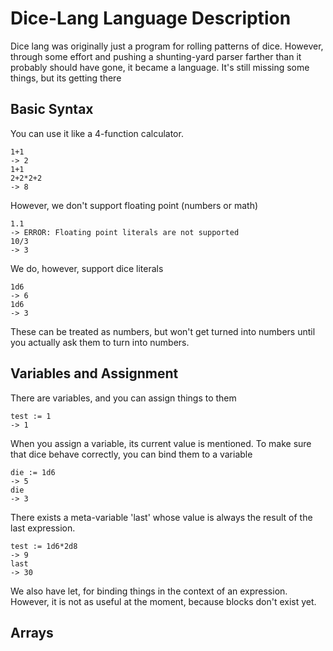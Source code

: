 # Dice-Lang Language Description
Dice lang was originally just a program for rolling
patterns of dice. However, through some effort
and pushing a shunting-yard parser farther than
it probably should have gone, it became a language.
It's still missing some things, but its getting there

## Basic Syntax
You can use it like a 4-function calculator.
```
1+1
-> 2
1+1
2+2*2+2
-> 8
```
However, we don't support floating point (numbers or math)
```
1.1
-> ERROR: Floating point literals are not supported
10/3
-> 3
```
We do, however, support dice literals
```
1d6
-> 6
1d6
-> 3
```
These can be treated as numbers, but won't get turned into
numbers until you actually ask them to turn into numbers.

## Variables and Assignment
There are variables, and you can assign things to them
```
test := 1
-> 1
```
When you assign a variable, its current value is mentioned.
To make sure that dice behave correctly, you can bind
them to a variable
```
die := 1d6
-> 5
die
-> 3
```
There exists a meta-variable 'last' whose value is always the
result of the last expression.
```
test := 1d6*2d8
-> 9
last
-> 30
```
We also have let, for binding things in the context of an
expression. However, it is not as useful at the moment, because blocks don't exist yet.
## Arrays
